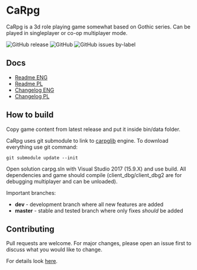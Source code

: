 # CaRpg

CaRpg is a 3d role playing game somewhat based on Gothic series. Can be played in singleplayer or co-op multiplayer mode. 

![GitHub release](https://img.shields.io/github/release/Tomash667/carpg.svg) ![GitHub](https://img.shields.io/github/license/Tomash667/carpg.svg) ![GitHub issues by-label](https://img.shields.io/github/issues-raw/Tomash667/carpg/bug.svg?color=red&label=bugs)

## Docs

- [Readme ENG](https://github.com/Tomash667/carpg/blob/master/doc/readme_eng.txt)
- [Readme PL](https://github.com/Tomash667/carpg/blob/master/doc/readme.txt)
- [Changelog ENG](https://github.com/Tomash667/carpg/blob/master/doc/changelog_eng.txt)
- [Changelog PL](https://github.com/Tomash667/carpg/blob/master/doc/changelog.txt)

## How to build

Copy game content from latest release and put it inside bin/data folder.

CaRpg uses git submodule to link to [carpglib](https://github.com/Tomash667/carpglib) engine. To download everything use git command:
```
git submodule update --init
```

Open solution carpg.sln with Visual Studio 2017 (15.9.X) and use build. All dependencies and game should compile (client_dbg/client_dbg2 are for debugging multiplayer and can be unloaded).

Important branches:
- **dev** - development branch where all new features are added
- **master** - stable and tested branch where only fixes *should* be added

## Contributing

Pull requests are welcome. For major changes, please open an issue first to discuss what you would like to change. 

For details look [here](https://github.com/Tomash667/carpg/blob/dev/CONTRIBUTING.md).

